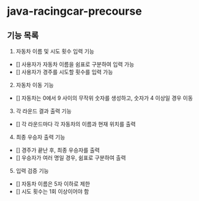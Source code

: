 # java-racingcar-precourse

## 기능 목록

1. 자동차 이름 및 시도 횟수 입력 기능
- [] 사용자가 자동차 이름을 쉼표로 구분하여 입력 가능
- [] 사용자가 경주를 시도할 횟수를 입력 가능

2. 자동차 이동 기능
- [] 자동차는 0에서 9 사이의 무작위 숫자를 생성하고, 숫자가 4 이상일 경우 이동

3. 각 라운드 결과 출력 기능
- [] 각 라운드마다 각 자동차의 이름과 현재 위치를 출력

4. 최종 우승자 출력 기능
- [] 경주가 끝난 후, 최종 우승자를 출력
- [] 우승자가 여러 명일 경우, 쉼표로 구분하여 출력

5. 입력 검증 기능
- [] 자동차 이름은 5자 이하로 제한
- [] 시도 횟수는 1회 이상이어야 함
